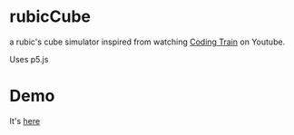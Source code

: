 # rubicCube
a rubic's cube simulator inspired from watching [Coding Train](https://github.com/CodingTrain) on Youtube.

Uses p5.js


# Demo
 It's [here](https://tweety79rw.github.io/rubicCube/)
